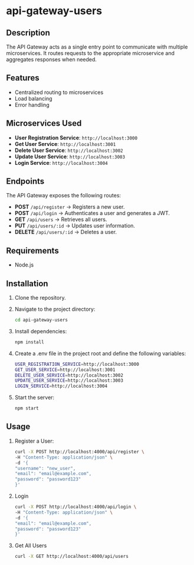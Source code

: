 # api-gateway-users

## Description
The API Gateway acts as a single entry point to communicate with multiple microservices. It routes requests to the appropriate microservice and aggregates responses when needed.

## Features
- Centralized routing to microservices
- Load balancing
- Error handling

## Microservices Used
- **User Registration Service**: `http://localhost:3000`
- **Get User Service**: `http://localhost:3001`
- **Delete User Service**: `http://localhost:3002`
- **Update User Service**: `http://localhost:3003`
- **Login Service**: `http://localhost:3004`

## Endpoints
The API Gateway exposes the following routes:
- **POST** `/api/register` → Registers a new user.
- **POST** `/api/login` → Authenticates a user and generates a JWT.
- **GET** `/api/users` → Retrieves all users.
- **PUT** `/api/users/:id` → Updates user information.
- **DELETE** `/api/users/:id` → Deletes a user.

## Requirements
- Node.js

## Installation
1. Clone the repository.
2. Navigate to the project directory:
   ```bash
   cd api-gateway-users

3. Install dependencies:
    ```bash
    npm install

4. Create a .env file in the project root and define the following variables:

    ```bash
    USER_REGISTRATION_SERVICE=http://localhost:3000
    GET_USER_SERVICE=http://localhost:3001
    DELETE_USER_SERVICE=http://localhost:3002
    UPDATE_USER_SERVICE=http://localhost:3003
    LOGIN_SERVICE=http://localhost:3004

5. Start the server:
    ```bash
    npm start

## Usage

1. Register a User:
    ```bash
    curl -X POST http://localhost:4000/api/register \
    -H "Content-Type: application/json" \
    -d '{
    "username": "new_user",
    "email": "email@example.com",
    "password": "password123"
    }'

2. Login 
    ```bash
    curl -X POST http://localhost:4000/api/login \
    -H "Content-Type: application/json" \
    -d '{
    "email": "email@example.com",
    "password": "password123"
    }'

3. Get All Users
    ```bash
    curl -X GET http://localhost:4000/api/users
